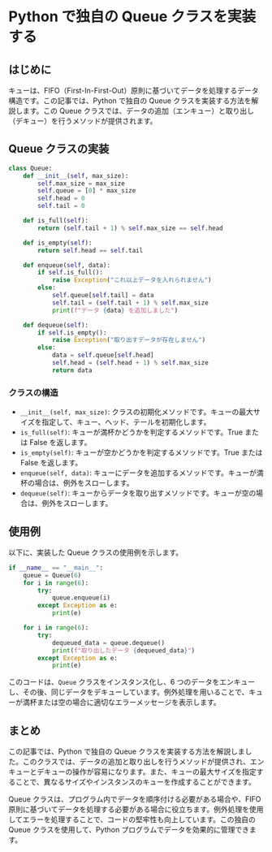 # Python で独自の Queue クラスを実装する

## はじめに

キューは、FIFO（First-In-First-Out）原則に基づいてデータを処理するデータ構造です。この記事では、Python で独自の Queue クラスを実装する方法を解説します。この Queue クラスでは、データの追加（エンキュー）と取り出し（デキュー）を行うメソッドが提供されます。

## Queue クラスの実装

```python
class Queue:
    def __init__(self, max_size):
        self.max_size = max_size
        self.queue = [0] * max_size
        self.head = 0
        self.tail = 0

    def is_full(self):
        return (self.tail + 1) % self.max_size == self.head

    def is_empty(self):
        return self.head == self.tail

    def enqueue(self, data):
        if self.is_full():
            raise Exception("これ以上データを入れられません")
        else:
            self.queue[self.tail] = data
            self.tail = (self.tail + 1) % self.max_size
            print(f"データ {data} を追加しました")

    def dequeue(self):
        if self.is_empty():
            raise Exception("取り出すデータが存在しません")
        else:
            data = self.queue[self.head]
            self.head = (self.head + 1) % self.max_size
            return data
```

### クラスの構造

- `__init__(self, max_size)`: クラスの初期化メソッドです。キューの最大サイズを指定して、キュー、ヘッド、テールを初期化します。
- `is_full(self)`: キューが満杯かどうかを判定するメソッドです。True または False を返します。
- `is_empty(self)`: キューが空かどうかを判定するメソッドです。True または False を返します。
- `enqueue(self, data)`: キューにデータを追加するメソッドです。キューが満杯の場合は、例外をスローします。
- `dequeue(self)`: キューからデータを取り出すメソッドです。キューが空の場合は、例外をスローします。

## 使用例

以下に、実装した Queue クラスの使用例を示します。

```python
if __name__ == "__main__":
    queue = Queue(6)
    for i in range(6):
        try:
            queue.enqueue(i)
        except Exception as e:
            print(e)

    for i in range(6):
        try:
            dequeued_data = queue.dequeue()
            print(f"取り出したデータ {dequeued_data}")
        except Exception as e:
            print(e)
```

このコードは、`Queue` クラスをインスタンス化し、6 つのデータをエンキューし、その後、同じデータをデキューしています。例外処理を用いることで、キューが満杯または空の場合に適切なエラーメッセージを表示します。

## まとめ

この記事では、Python で独自の Queue クラスを実装する方法を解説しました。このクラスでは、データの追加と取り出しを行うメソッドが提供され、エンキューとデキューの操作が容易になります。また、キューの最大サイズを指定することで、異なるサイズやインスタンスのキューを作成することができます。

Queue クラスは、プログラム内でデータを順序付ける必要がある場合や、FIFO 原則に基づいてデータを処理する必要がある場合に役立ちます。例外処理を使用してエラーを処理することで、コードの堅牢性も向上しています。この独自の Queue クラスを使用して、Python プログラムでデータを効果的に管理できます。